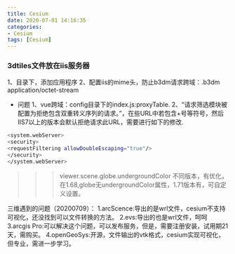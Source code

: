 ```yaml
---
title: Cesium
date: 2020-07-01 14:16:35
categories: 
- Cesium
tags: [Cesium]
---
```

### 3dtiles文件放在iis服务器
1、目录下，添加应用程序
2、配置iis的mime头，防止b3dm请求跨域：.b3dm    application/octet-stream

* 问题
1、vue跨域：config目录下的index.js:proxyTable.
2、“请求筛选模块被配置为拒绝包含双重转义序列的请求。”，在些URL中若包含+号等符号，然后IIS7以上的版本会默认拒绝请求此URL，需要进行如下的修改.

```bash
<system.webServer>
<security>
<requestFiltering allowDoubleEscaping="true"/>
</security>
</system.webServer>
```

>>> viewer.scene.globe.undergroundColor 不同版本，有优化，在1.68,globe无undergroundColor属性，1.71版本有，可自定义设置。

三维遇到的问题（20200709）：
1.arcScence:导出的是wrl文件，cesium不支持可视化，还没找到可以文件转换的方法。
2.evs:导出的也是wrl文件，呵呵
3.arcgis Pro:可以解决这个问题，可以发布服务，但是，需要注册安装，试用期21天，需购买。
4.openGeoSys:开源，文件输出的vtk格式，cesium实现可视化，但专业，需进一步学习。